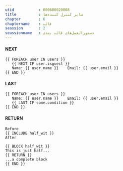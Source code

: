 ```yaml
---
utid           : 000600020008
title          : سایر کنترل کننده‌ها
chapter        : 6
chaptername    : قالب
seassion       : 2
seassionname   : دستورالعمل‌های قالب بندی
---
```



<h4>NEXT</h4>

<pre><code>{{ FOREACH user IN users }}
   {{ NEXT IF user.isguest }}
   Name: {{ user.name }}    Email: {{ user.email }}
{{ END }}
</code></pre>

<h4>LAST</h4>

<pre><code>{{ FOREACH user IN users }}
   Name: {{ user.name }}    Email: {{ user.email }}
   {{ LAST IF some.condition }}
{{ END }}
</code></pre>

<h4>RETURN</h4>

<pre><code>Before
{{ INCLUDE half_wit }}
After

{{ BLOCK half_wit }}
This is just half...
{{ RETURN }}
...a complete block
{{ END }}
</code></pre>
